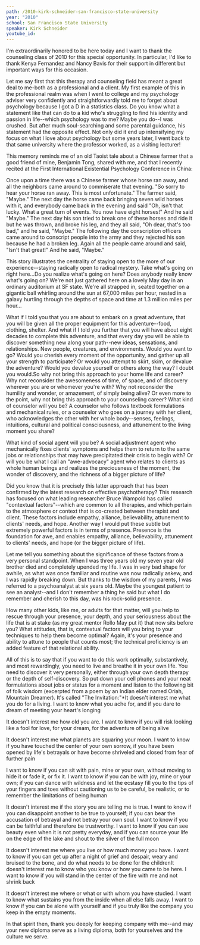 ```yaml
---
path: /2010-kirk-schneider-san-francisco-state-university
year: "2010"
school: San Francisco State University
speaker: Kirk Schneider
youtube_id: 
---
```


I'm extraordinarily honored to be here today and I want to thank the counseling class of 2010 for this special opportunity. In particular, I'd like to thank Kenya Fernandez and Nancy Bavis for their support in different but important ways for this occasion.


Let me say first that this therapy and counseling field has meant a great deal to me-both as a professional and a client. My first example of this in the professional realm was when I went to college and my psychology adviser very confidently and straightforwardly told me to forget about psychology because I got a D in a statistics class. Do you know what a statement like that can do to a kid who's struggling to find his identity and passion in life--which psychology was to me? Maybe you do--I was crushed. But after much soul-searching and some parental guidance, his statement had the opposite effect. Not only did it end up intensifying my focus on what I love about psychology but some years later, I went back to that same university where the professor worked, as a visiting lecturer! 

This memory reminds me of an old Taoist tale about a Chinese farmer that a good friend of mine, Benjamin Tong, shared with me, and that I recently recited at the First International Existential Psychology Conference in China:

Once upon a time there was a Chinese farmer whose horse ran away, and all the neighbors came around to commiserate that evening. "So sorry to hear your horse ran away. This is most unfortunate." The farmer said, "Maybe." The next day the horse came back bringing seven wild horses with it, and everybody came back in the evening and said "Oh, isn't that lucky. What a great turn of events. You now have eight horses!" And he said "Maybe." The next day his son tried to break one of these horses and ride it but he was thrown, and broke his leg, and they all said, "Oh dear, that's too bad," and he said, "Maybe." The following day the conscription officers came around to conscript people into the army and they rejected his son because he had a broken leg. Again all the people came around and said, "Isn't that great!" And he said, "Maybe."

This story illustrates the centrality of staying open to the more of our experience--staying radically open to radical mystery. Take what's going on right here...Do you realize what's going on here? Does anybody really know what's going on? We're not just gathered here on a lovely May day in an ordinary auditorium at SF state. We're all strapped in, seated together on a gigantic ball whirling around the sun at 67,000 miles per hour, nested in a galaxy hurtling through the depths of space and time at 1.3 million miles per hour... 

What if I told you that you are about to embark on a great adventure, that you will be given all the proper equipment for this adventure--food, clothing, shelter. And what if I told you further that you will have about eight decades to complete this adventure, and that every day you will be able to discover something new along your path--new ideas, sensations, and relationships. New people, creatures, and environments. Would you want to go? Would you cherish every moment of the opportunity, and gather up all your strength to participate?  Or would you attempt to skirt, skim, or devalue the adventure? Would you devalue yourself or others along the way? I doubt you would.So why not bring this approach to your home life and career? Why not reconsider the awesomeness of time, of space, and of discovery wherever you are or whomever you're with?  Why not reconsider the humility and wonder, or amazement, of simply being alive?  Or even more to the point, why not bring this approach to your counseling career? What kind of counselor will you be? A counselor who follows textbook formulations and mechanical rules, or a counselor who goes on a journey with her client, who acknowledges the other with her whole body--senses, feelings, intuitions, cultural and political consciousness, and attunement to the living moment you share? 

What kind of social agent will you be? A social adjustment agent who mechanically fixes clients' symptoms and helps them to return to the same jobs or relationships that may have precipitated their crisis to begin with? Or will you be what I call an "awe-advocacy" agent who relates to clients as whole human beings and realizes the preciousness of the moment, the wonder of discovery, and the richness of a bigger picture of life? 

Did you know that it is precisely this latter approach that has been confirmed by the latest research on effective psychotherapy? This research has focused on what leading researcher Bruce Wampold has called "contextual factors"--which are common to all therapies, and which pertain to the atmosphere or context that is co-created between therapist and client. These factors include empathy, alliance, believability, attunement to clients' needs, and hope. Another way I would put these subtle but extremely powerful factors is in terms of presence. Presence is the foundation for awe, and enables empathy, alliance, believability, attunement to clients' needs, and hope (or the bigger picture of life). 

Let me tell you something about the significance of these factors from a very personal standpoint. When I was three years old my seven year old brother died and completely upended my life. I was in very bad shape for awhile, as what was once familiar and routine was now radically askew, and I was rapidly breaking down. But thanks to the wisdom of my parents, I was referred to a psychoanalyst at six years old. Maybe the youngest patient to see an analyst--and I don't remember a thing he said but what I do remember and cherish to this day, was his rock-solid presence.

How many other kids, like me, or adults for that matter, will you help to rescue through your presence, your depth, and your seriousness about the life that is at stake (as my great mentor Rollo May put it) that now sits before you? What attitudes, that is, contextual factors will you bring to your techniques to help them become optimal? Again, it's your presence and ability to attune to people that counts most; the technical proficiency is an added feature of that relational ability. 

All of this is to say that if you want to do this work optimally, substantively, and most rewardingly, you need to live and breathe it in your own life. You need to discover it very personally, either through your own depth therapy or the depth of self-discovery. So put down your cell phones and your neat formulations about jobs or status for a moment and listen to the following bit of folk wisdom (excerpted from a poem by an Indian elder named Oriah, Mountain Dreamer). It's called "The Invitation:"*It doesn't interest me what you do for a living. I want to know what you ache for, and if you dare to dream of meeting your heart's longing

It doesn't interest me how old you are. I want to know if you will risk looking like a fool for love, for your dream, for the adventure of being alive

It doesn't interest me what planets are squaring your moon. I want to know if you have touched the center of your own sorrow, if you have been opened by life's betrayals or have become shriveled and closed from fear of further pain

I want to know if you can sit with pain, mine or your own, without moving to hide it or fade it, or fix it. I want to know if you can be with joy, mine or your own; if you can dance with wildness and let the ecstasy fill you to the tips of your fingers and toes without cautioning us to be careful, be realistic, or to remember the limitations of being human

It doesn't interest me if the story you are telling me is true. I want to know if you can disappoint another to be true to yourself; if you can bear the accusation of betrayal and not betray your own soul. I want to know if you can be faithful and therefore be trustworthy. I want to know if you can see beauty even when it is not pretty everyday, and if you can source your life on the edge of the lake and shout to the silver of the full moon

It doesn't interest me where you live or how much money you have. I want to know if you can get up after a night of grief and despair, weary and bruised to the bone, and do what needs to be done for the childrenIt doesn't interest me to know who you know or how you came to be here. I want to know if you will stand in the center of the fire with me and not shrink back

It doesn't interest me where or what or with whom you have studied. I want to know what sustains you from the inside when all else falls away. I want to know if you can be alone with yourself and if you truly like the company you keep in the empty moments.

In that spirit then, thank you deeply for keeping company with me--and may your new diploma serve as a living diploma, both for yourselves and the culture we serve.